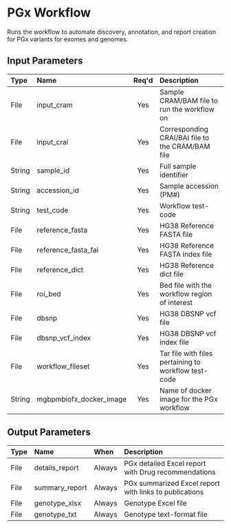 # PGx Workflow
Runs the workflow to automate discovery, annotation, and report creation for PGx variants for exomes and genomes.

## Input Parameters
| Type | Name | Req'd | Description | 
| :--- | :--- | :---: | :--- |
| File | input_cram | Yes | Sample CRAM/BAM file to run the workflow on |
| File | input_crai | Yes | Corresponding CRAI/BAI file to the CRAM/BAM file |
| String | sample_id | Yes | Full sample identifier |
| String | accession_id | Yes | Sample accession (PM#) |
| String | test_code | Yes | Workflow test-code |
| File | reference_fasta | Yes | HG38 Reference FASTA file |
| File | reference_fasta_fai | Yes | HG38 Reference FASTA index file |
| File | reference_dict | Yes | HG38 Reference dict file |
| File | roi_bed | Yes | Bed file with the workflow region of interest |
| File | dbsnp | Yes | HG38 DBSNP vcf file |
| File | dbsnp_vcf_index | Yes | HG38 DBSNP vcf index file |
| File | workflow_fileset | Yes | Tar file with files pertaining to workflow test-code |
| String | mgbpmbiofx_docker_image | Yes | Name of docker image for the PGx workflow |

## Output Parameters
| Type | Name | When | Description |
| :--- | :--- | :--- | :--- |
| File | details_report | Always | PGx detailed Excel report with Drug recommendations|
| File | summary_report | Always | PGx summarized Excel report with links to publications |
| File | genotype_xlsx | Always | Genotype Excel file |
| File | genotype_txt | Always | Genotype text-format file |